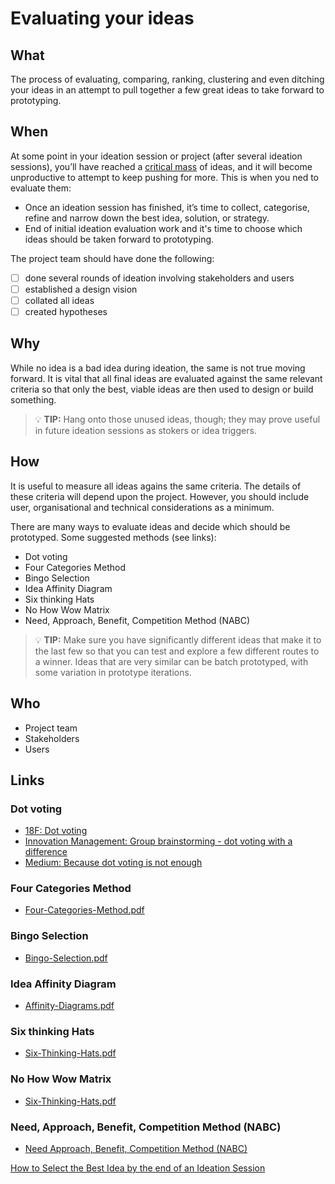 # Evaluating your ideas

## What
The process of evaluating, comparing, ranking, clustering and even ditching your ideas in an attempt to pull together a few great ideas to take forward to prototyping.

## When
At some point in your ideation session or project (after several ideation sessions), you’ll have reached a [critical mass](https://www.interaction-design.org/literature/topics/critical-mass) of ideas, and it will become unproductive to attempt to keep pushing for more. This is when you ned to evaluate them:

- Once an ideation session has finished, it’s time to collect, categorise, refine and narrow down the best idea, solution, or strategy.
- End of initial ideation evaluation work and it's time to choose which ideas should be taken forward to prototyping.

The project team should have done the following:

- [ ] done several rounds of ideation involving stakeholders and users
- [ ] established a design vision
- [ ] collated all ideas
- [ ] created hypotheses

## Why
While no idea is a bad idea during ideation, the same is not true moving forward. It is vital that all final ideas are evaluated against the same relevant criteria so that only the best, viable ideas are then used to design or build something.


> 💡 **TIP:** Hang onto those unused ideas, though; they may prove useful in future ideation sessions as stokers or idea triggers.

## How
It is useful to measure all ideas agains the same criteria. The details of these criteria will depend upon the project. However, you should include user, organisational and technical considerations as a minimum.

There are many ways to evaluate ideas and decide which should be prototyped. Some suggested methods (see links):

- Dot voting
- Four Categories Method
- Bingo Selection
- Idea Affinity Diagram
- Six thinking Hats
- No How Wow Matrix
- Need, Approach, Benefit, Competition Method (NABC)

> 💡 **TIP:** Make sure you have significantly different ideas that make it to the last few so that you can test and explore a few different routes to a winner. Ideas that are very similar can be batch prototyped, with some variation in prototype iterations.

## Who
- Project team
- Stakeholders
- Users

## Links

### Dot voting
-  [18F: Dot voting](https://methods.18f.gov/discover/feature-dot-voting/)
- [Innovation Management: Group brainstorming - dot voting with a difference](http://www.innovationmanagement.se/imtool-articles/group-brainstorming-dot-voting-with-a-difference/)
- [Medium: Because dot voting is not enough](https://medium.muz.li/because-dot-voting-is-not-enough-5e9f3093a3ce)
### Four Categories Method
- [Four-Categories-Method.pdf](../pdfs/Four-Categories-Method.pdf)
### Bingo Selection
- [Bingo-Selection.pdf](../pdfs/Bingo-Selection.pdf)
### Idea Affinity Diagram
- [Affinity-Diagrams.pdf](../pdfs/Affinity-Diagrams.pdf)
### Six thinking Hats
- [Six-Thinking-Hats.pdf](../pdfs/Six-Thinking-Hats.pdf)
### No How Wow Matrix
- [Six-Thinking-Hats.pdf](../pdfs/Six-Thinking-Hats.pdf)
### Need, Approach, Benefit, Competition Method (NABC)
- [Need Approach, Benefit, Competition Method (NABC)](https://medium.com/@dan.nessler/ideate-prototype-pitch-in-no-time-applying-this-3-in-1-method-32abcfe3f096)

[How to Select the Best Idea by the end of an Ideation Session](https://www.interaction-design.org/literature/article/how-to-select-the-best-idea-by-the-end-of-an-ideation-session)
